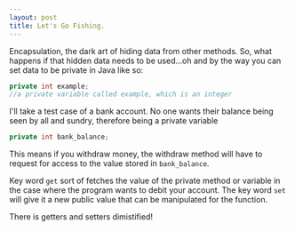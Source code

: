 ```yaml
---
layout: post
title: Let's Go Fishing.
---
```


Encapsulation, the dark art of hiding data from other methods. So, what happens if that hidden data needs to be used...oh and by the way you can set data to be private in Java like so:

```java
private int example;
//a private variable called example, which is an integer
```

I'll take a test case of a bank account. No one wants their balance being seen by all and sundry, therefore being a private variable

```java
private int bank_balance;
```
This means if you withdraw money, the withdraw method will have to request for access to the value stored in ``` bank_balance ```.

Key word ```get``` sort of fetches the value of the private method or variable in the case where the program wants to debit your account. The key word ```set``` will give it a new public value that can be manipulated for the function. 

There is getters and setters dimistified!